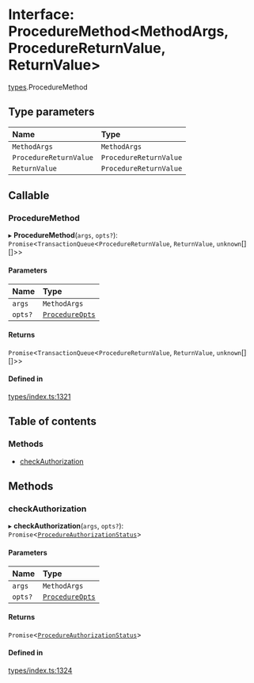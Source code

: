 # Interface: ProcedureMethod<MethodArgs, ProcedureReturnValue, ReturnValue\>

[types](../wiki/types).ProcedureMethod

## Type parameters

| Name | Type |
| :------ | :------ |
| `MethodArgs` | `MethodArgs` |
| `ProcedureReturnValue` | `ProcedureReturnValue` |
| `ReturnValue` | `ProcedureReturnValue` |

## Callable

### ProcedureMethod

▸ **ProcedureMethod**(`args`, `opts?`): `Promise`<`TransactionQueue`<`ProcedureReturnValue`, `ReturnValue`, `unknown`[][]\>\>

#### Parameters

| Name | Type |
| :------ | :------ |
| `args` | `MethodArgs` |
| `opts?` | [`ProcedureOpts`](../wiki/types.ProcedureOpts) |

#### Returns

`Promise`<`TransactionQueue`<`ProcedureReturnValue`, `ReturnValue`, `unknown`[][]\>\>

#### Defined in

[types/index.ts:1321](https://github.com/PolymathNetwork/polymesh-sdk/blob/299ce247/src/types/index.ts#L1321)

## Table of contents

### Methods

- [checkAuthorization](../wiki/types.ProcedureMethod#checkauthorization)

## Methods

### checkAuthorization

▸ **checkAuthorization**(`args`, `opts?`): `Promise`<[`ProcedureAuthorizationStatus`](../wiki/types.ProcedureAuthorizationStatus)\>

#### Parameters

| Name | Type |
| :------ | :------ |
| `args` | `MethodArgs` |
| `opts?` | [`ProcedureOpts`](../wiki/types.ProcedureOpts) |

#### Returns

`Promise`<[`ProcedureAuthorizationStatus`](../wiki/types.ProcedureAuthorizationStatus)\>

#### Defined in

[types/index.ts:1324](https://github.com/PolymathNetwork/polymesh-sdk/blob/299ce247/src/types/index.ts#L1324)
